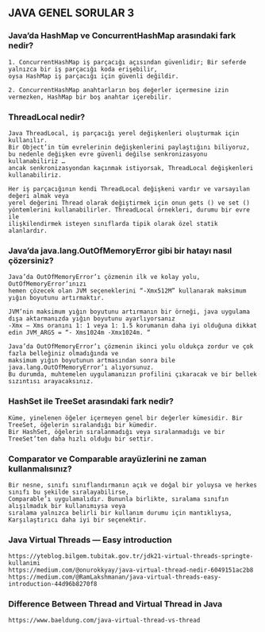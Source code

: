 ## JAVA GENEL SORULAR 3

###  Java’da HashMap ve ConcurrentHashMap arasındaki fark nedir?
```
1. ConcurrentHashMap iş parçacığı açısından güvenlidir; Bir seferde yalnızca bir iş parçacığı koda erişebilir,
oysa HashMap iş parçacığı için güvenli değildir.

2. ConcurrentHashMap anahtarların boş değerler içermesine izin vermezken, HashMap bir boş anahtar içerebilir.
```

###  ThreadLocal nedir?
```
Java ThreadLocal, iş parçacığı yerel değişkenleri oluşturmak için kullanılır.
Bir Object’in tüm evrelerinin değişkenlerini paylaştığını biliyoruz,
bu nedenle değişken evre güvenli değilse senkronizasyonu kullanabiliriz …
ancak senkronizasyondan kaçınmak istiyorsak, ThreadLocal değişkenleri kullanabiliriz.

Her iş parçacığının kendi ThreadLocal değişkeni vardır ve varsayılan değeri almak veya
yerel değerini Thread olarak değiştirmek için onun gets () ve set ()
yöntemlerini kullanabilirler. ThreadLocal örnekleri, durumu bir evre ile
ilişkilendirmek isteyen sınıflarda tipik olarak özel statik alanlardır.
```

###   Java’da java.lang.OutOfMemoryError gibi bir hatayı nasıl çözersiniz?
```
Java’da OutOfMemoryError’ı çözmenin ilk ve kolay yolu, OutOfMemoryError’ınızı
hemen çözecek olan JVM seçeneklerini “-Xmx512M” kullanarak maksimum yığın boyutunu artırmaktır.

JVM’nin maksimum yığın boyutunu artırmanın bir örneği, java uygulama dışa aktarmanızda yığın boyutunu ayarlıyorsanız
-Xmx – Xms oranını 1: 1 veya 1: 1.5 korumanın daha iyi olduğuna dikkat edin JVM_ARGS = “- Xms1024m -Xmx1024m. “

Java’da OutOfMemoryError’ı çözmenin ikinci yolu oldukça zordur ve çok fazla belleğiniz olmadığında ve
maksimum yığın boyutunun artmasından sonra bile java.lang.OutOfMemoryError’ı alıyorsunuz.
Bu durumda, muhtemelen uygulamanızın profilini çıkaracak ve bir bellek sızıntısı arayacaksınız.
```

###  HashSet ile TreeSet arasındaki fark nedir?
```
Küme, yinelenen öğeler içermeyen genel bir değerler kümesidir. Bir TreeSet, öğelerin sıralandığı bir kümedir.
Bir HashSet, öğelerin sıralanmadığı veya sıralanmadığı ve bir TreeSet’ten daha hızlı olduğu bir settir.
```

###  Comparator ve Comparable arayüzlerini ne zaman kullanmalısınız?
```
Bir nesne, sınıfı sınıflandırmanın açık ve doğal bir yoluysa ve herkes sınıfı bu şekilde sıralayabilirse,
Comparable’ı uygulamalıdır. Bununla birlikte, sıralama sınıfın alışılmadık bir kullanımıysa veya
sıralama yalnızca belirli bir kullanım durumu için mantıklıysa, Karşılaştırıcı daha iyi bir seçenektir.
```
 
###  Java Virtual Threads — Easy introduction
```
https://yteblog.bilgem.tubitak.gov.tr/jdk21-virtual-threads-springte-kullanimi
https://medium.com/@onurokkyay/java-virtual-thread-nedir-6049151ac2b8
https://medium.com/@RamLakshmanan/java-virtual-threads-easy-introduction-44d96b8270f8
```
 
###  Difference Between Thread and Virtual Thread in Java
```
https://www.baeldung.com/java-virtual-thread-vs-thread
```
 
